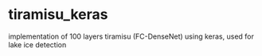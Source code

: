 # tiramisu_keras
implementation of 100 layers tiramisu (FC-DenseNet) using keras, used for lake ice detection

